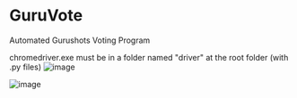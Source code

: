 # GuruVote
Automated Gurushots Voting Program 


chromedriver.exe must be in a folder named "driver" at the root folder (with .py files)
![image](https://user-images.githubusercontent.com/37984399/115039812-14d83800-9ed1-11eb-8b02-a655a59ec37f.png)


![image](https://user-images.githubusercontent.com/37984399/114323869-85750280-9b27-11eb-8369-0239a0300df1.png)
